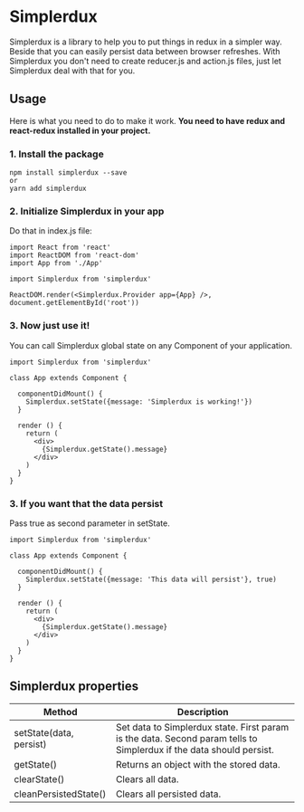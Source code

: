 # Simplerdux

Simplerdux is a library to help you to put things in redux in a simpler way. Beside that you can easily persist data between browser refreshes.
With Simplerdux you don't need to create reducer.js and action.js files, just let Simplerdux deal with that for you.

## Usage

Here is what you need to do to make it work.
**You need to have redux and react-redux installed in your project.**

### 1. Install the package

```
npm install simplerdux --save
or
yarn add simplerdux
```

### 2. Initialize Simplerdux in your app

Do that in index.js file:

```
import React from 'react'
import ReactDOM from 'react-dom'
import App from './App'

import Simplerdux from 'simplerdux'

ReactDOM.render(<Simplerdux.Provider app={App} />, document.getElementById('root'))

```

### 3. Now just use it!

You can call Simplerdux global state on any Component of your application.

```
import Simplerdux from 'simplerdux'

class App extends Component {

  componentDidMount() {
    Simplerdux.setState({message: 'Simplerdux is working!'})
  }

  render () {
    return (
      <div>
        {Simplerdux.getState().message}
      </div>
    )
  }
}
```

### 3. If you want that the data persist

Pass true as second parameter in setState.

```
import Simplerdux from 'simplerdux'

class App extends Component {

  componentDidMount() {
    Simplerdux.setState({message: 'This data will persist'}, true)
  }

  render () {
    return (
      <div>
        {Simplerdux.getState().message}
      </div>
    )
  }
}
```

## Simplerdux properties

| Method       | Description  |
| ------------- | ------------- |
| setState(data, persist)      | Set data to Simplerdux state. First param is the data. Second param tells to Simplerdux if the data should persist. |
| getState()      | Returns an object with the stored data. |
| clearState()      | Clears all data. |
| cleanPersistedState()      | Clears all persisted data. |
